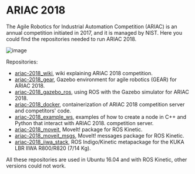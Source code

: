 # ARIAC 2018

 The Agile Robotics for Industrial Automation Competition (ARIAC) is an annual competition initiated in 2017, and it is managed by NIST. Here you could find the repositories needed to run ARIAC 2018. 

![image](https://user-images.githubusercontent.com/1392333/152676354-e5c8b048-de14-48c9-96e4-4a097e65666a.png)

Repositories:
* [ariac-2018_wiki](https://github.com/dgerod/ariac-2018_wiki), wiki explaining ARIAC 2018 competition.
* [ariac-2018_gear](https://github.com/dgerod/ariac-2018_gear), Gazebo environment for agile robotics (GEAR) for ARIAC 2018.
* [ariac-2018_gazebo_ros](https://github.com/dgerod/ariac-2018_gazebo_ros), using ROS with the Gazebo simulator for ARIAC 2018.
* [ariac-2018_docker](https://github.com/dgerod/ariac-2018_docker), containerization of ARIAC 2018 competition server and competitors' code.
* [ariac-2018_example_ws](https://github.com/dgerod/ariac-2018_example_ws), examples of how to create a node in C++ and Python that interact with ARIAC 2018. competition server.
* [ariac-2018_moveit](https://github.com/dgerod/ariac-2018_moveit), MoveIt! package for ROS Kinetic.
* [ariac-2018_moveit_msgs](https://github.com/dgerod/ariac-2018_moveit_msgs), MoveIt! messages package for ROS Kinetic.
* [ariac-2018_iiwa_stack](https://github.com/dgerod/ariac-2018_iiwa_stack), ROS Indigo/Kinetic metapackage for the KUKA LBR IIWA R800/R820 (7/14 Kg). 

All these repositories are used in Ubuntu 16.04 and with ROS Kinetic, other versions could not work.
